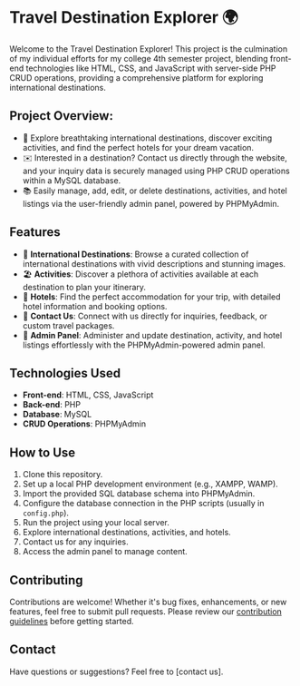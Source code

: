 

# Travel Destination Explorer 🌍

Welcome to the Travel Destination Explorer! This project is the culmination of my individual efforts for my college 4th semester project, blending front-end technologies like HTML, CSS, and JavaScript with server-side PHP CRUD operations, providing a comprehensive platform for exploring international destinations.

## Project Overview:
- 🌟 Explore breathtaking international destinations, discover exciting activities, and find the perfect hotels for your dream vacation.
- ✉️ Interested in a destination? Contact us directly through the website, and your inquiry data is securely managed using PHP CRUD operations within a MySQL database.
- 📚 Easily manage, add, edit, or delete destinations, activities, and hotel listings via the user-friendly admin panel, powered by PHPMyAdmin.

## Features
- 🌆 **International Destinations**: Browse a curated collection of international destinations with vivid descriptions and stunning images.
- 🏖️ **Activities**: Discover a plethora of activities available at each destination to plan your itinerary.
- 🏨 **Hotels**: Find the perfect accommodation for your trip, with detailed hotel information and booking options.
- 📝 **Contact Us**: Connect with us directly for inquiries, feedback, or custom travel packages.
- 🔐 **Admin Panel**: Administer and update destination, activity, and hotel listings effortlessly with the PHPMyAdmin-powered admin panel.

## Technologies Used
- **Front-end**: HTML, CSS, JavaScript
- **Back-end**: PHP
- **Database**: MySQL
- **CRUD Operations**: PHPMyAdmin

## How to Use
1. Clone this repository.
2. Set up a local PHP development environment (e.g., XAMPP, WAMP).
3. Import the provided SQL database schema into PHPMyAdmin.
4. Configure the database connection in the PHP scripts (usually in `config.php`).
5. Run the project using your local server.
6. Explore international destinations, activities, and hotels.
7. Contact us for any inquiries.
8. Access the admin panel to manage content.

## Contributing
Contributions are welcome! Whether it's bug fixes, enhancements, or new features, feel free to submit pull requests. Please review our [contribution guidelines](CONTRIBUTING.md) before getting started.

## Contact
Have questions or suggestions? Feel free to [contact us].
